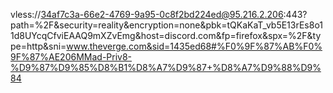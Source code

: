 
vless://34af7c3a-66e2-4769-9a95-0c8f2bd224ed@95.216.2.206:443?path=%2F&security=reality&encryption=none&pbk=tQKaKaT_vb5E13rEs8o11d8UYcqCfviEAAQ9mXZvEmg&host=discord.com&fp=firefox&spx=%2F&type=http&sni=www.theverge.com&sid=1435ed68#%F0%9F%87%AB%F0%9F%87%AE206MMad-Priv8-%D9%87%D9%85%D8%B1%D8%A7%D9%87+%D8%A7%D9%88%D9%84

